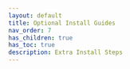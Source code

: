 ```yaml
---
layout: default
title: Optional Install Guides
nav_order: 7
has_children: true
has_toc: true
description: Extra Install Steps
---
```

